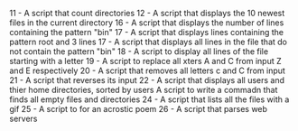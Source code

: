 11 - A script that count directories 
12 - A script that displays the 10 newest files in the current directory
16 - A script that displays the number of lines containing the pattern "bin"
17 - A script that displays lines containing the pattern root and 3 lines
17 - A script that displays all lines in the file that do not contain the pattern "bin"
18 - A script to display all lines of the file starting with a letter
19 - A script to replace all xters A and C from input Z and E respectively
20 - A script that removes all letters c and C from input
21 - A script that reverses its input
22 - A script that displays all users and thier home directories, sorted by users
A script to write a commadn that finds all empty files and directories
24 - A script that lists all the files with a gif
 25 - A script to for an acrostic poem
26 - A script that parses web servers
